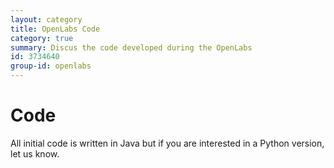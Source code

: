 ```yaml
---
layout: category
title: OpenLabs Code
category: true
summary: Discus the code developed during the OpenLabs
id: 3734640
group-id: openlabs
---
```


# Code

All initial code is written in Java but if you are interested
in a Python version, let us know.
